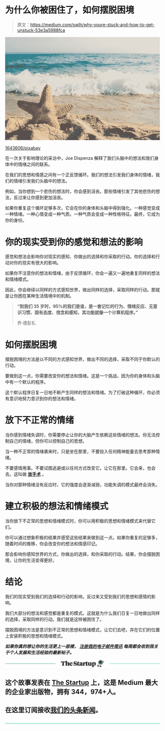 # 为什么你被困住了，如何摆脱困境

> 原文：<https://medium.com/swlh/why-youre-stuck-and-how-to-get-unstuck-53e3a5988fca>

![](img/992acb4170282357bf307de2c111bdb6.png)

[1643606/pixabay](https://pixabay.com/en/blue-orange-colors-animal-beach-2309309/)

在一次关于影响理论的采访中，Joe Dispenza 解释了我们头脑中的想法和我们身体中的情绪之间的联系。

在我们的思想和情感之间有一个正反馈循环。我们的想法引发我们身体的情绪，我们的情绪引发我们头脑中的想法。

例如，当你想到一个悲伤的想法时，你会感到沮丧。那些情绪引发了其他悲伤的想法，反过来让你感到更加沮丧。

如果你重复这个循环足够多次，它会在你的身体和头脑中得到强化。一种感觉变成一种情绪。一种心情变成一种气质。一种气质会变成一种性格特征。最终，它成为你的身份。

# 你的现实受到你的感觉和想法的影响

感觉和想法会影响你对现实的感知、你做出的选择和你采取的行动。你的选择和行动对你的现实有很大的影响。

如果你不注意你的想法和情绪，由于反馈循环，你会一遍又一遍地重复同样的想法和情绪模式。

因此，你会继续以同样的方式感知世界，做出同样的选择，采取同样的行动。那就是让你困在某种生活情境中的机制。

> **“到我们 35 岁时，95%的我们是谁，是一套记忆的行为、情绪反应、无意识习惯、固有态度、信念和感知，其功能就像一个计算机程序。”**
> 
> 乔·德彭扎

# 如何摆脱困境

摆脱困境的方法是以不同的方式感知世界，做出不同的选择，采取不同于你默认的行动。

要做到这一点，你需要改变你的想法和情绪。这是一个挑战，因为你的身体和头脑中有一个默认的程序。

这个默认程序日复一日地不断产生同样的想法和情绪。为了打破这种循环，你必须有意识地努力意识到你的想法和情绪。

# 放下不正常的情绪

当你感到情绪失调时，你需要停止让你的大脑产生依赖这些情绪的想法。你无法控制自己的情绪，但你可以控制自己的思想。

当一种不正常的情绪袭来时，只是坐在那里，不要投入任何精神能量去思考那种情绪。

不要感情用事。不要试图逃避或以任何方式改变它。让它在那里。它会来，也会去。这叫做 [**放手术**](https://ideavisionaction.com/personal-development/using-emotional-intelligence-to-overcome-your-dysfunctional-patterns/) 。

当你对那种情绪没有反应时，它的强度会逐渐减弱，功能失调的模式最终会消失。

# 建立积极的想法和情绪模式

当你放下不正常的思想和情绪模式时，你可以用积极的思想和情绪模式来代替它们。

你可以通过想象积极的结果并感受这些结果来做到这一点。如果你重复的足够多，随着时间的推移，你会改变你的想法和情感印记。

那会影响你感知世界的方式，你做出的选择，和你采取的行动。结果，你会摆脱困境，让你的生活变得更好。

# 结论

我们的现实受到我们的选择和行动的影响，反过来又受到我们的思想和感情的影响。

我们大部分的想法和感觉都是重复的模式。这就是为什么我们日复一日地做出同样的选择，采取同样的行动。我们就是这样被困住了。

摆脱困境的方法是意识到不正常的思想和情绪模式，让它们去吧，并在它们的位置上安装积极的思想和情绪模式。

***如果你真的想让你的生活更上一层楼，*** [***注册我的电子邮件简讯***](https://ideavisionaction.com/email-newsletter/) ***每周都会收到我关于个人发展和生活经验的最新帖子。***

[![](img/308a8d84fb9b2fab43d66c117fcc4bb4.png)](https://medium.com/swlh)

## 这个故事发表在 [The Startup](https://medium.com/swlh) 上，这是 Medium 最大的企业家出版物，拥有 344，974+人。

## 在这里订阅接收[我们的头条新闻](http://growthsupply.com/the-startup-newsletter/)。

[![](img/b0164736ea17a63403e660de5dedf91a.png)](https://medium.com/swlh)